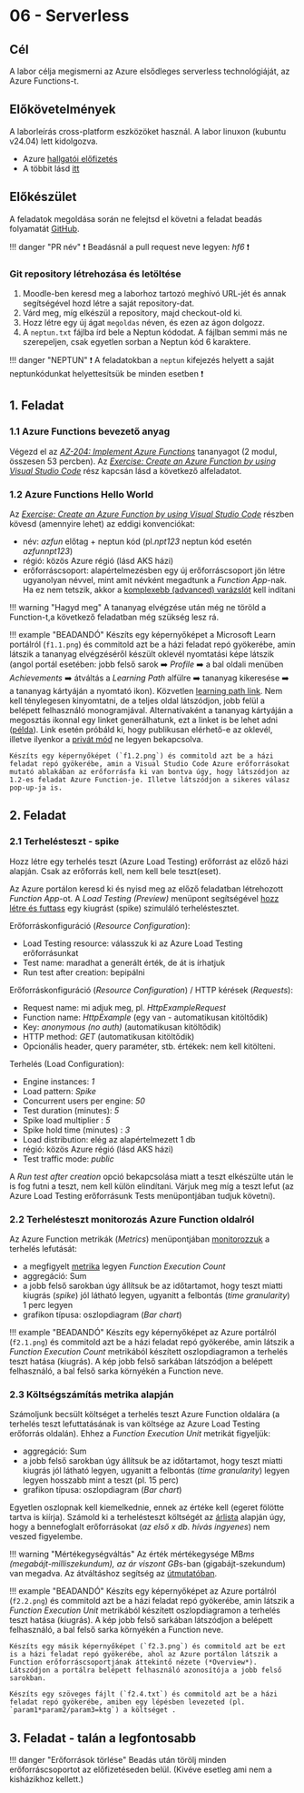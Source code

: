 # 06 - Serverless

## Cél

A labor célja megismerni az Azure elsődleges serverless technológiáját, az Azure Functions-t.

## Előkövetelmények

A laborleírás cross-platform eszközöket használ. A labor linuxon (kubuntu v24.04) lett kidolgozva.

- Azure [hallgatói előfizetés](https://azure.microsoft.com/en-us/free/students)
- A többit lásd [itt](https://learn.microsoft.com/en-us/training/modules/develop-azure-functions/5-create-function-visual-studio-code)

## Előkészület

A feladatok megoldása során ne felejtsd el követni a feladat beadás folyamatát [GitHub](../../information/GitHub.md).

!!! danger "PR név"
    :exclamation: Beadásnál a pull request neve legyen: *hf6* :exclamation:

### Git repository létrehozása és letöltése

1. Moodle-ben keresd meg a laborhoz tartozó meghívó URL-jét és annak segítségével hozd létre a saját repository-dat.
2. Várd meg, míg elkészül a repository, majd checkout-old ki.
3. Hozz létre egy új ágat `megoldas` néven, és ezen az ágon dolgozz.
4. A `neptun.txt` fájlba írd bele a Neptun kódodat. A fájlban semmi más ne szerepeljen, csak egyetlen sorban a Neptun kód 6 karaktere.

!!! danger "NEPTUN"
    :exclamation: A feladatokban a `neptun` kifejezés helyett a saját neptunkódunkat helyettesítsük be minden esetben :exclamation:

## 1. Feladat

### 1.1 Azure Functions bevezető anyag

Végezd el az [*AZ-204: Implement Azure Functions*](https://learn.microsoft.com/en-us/training/paths/implement-azure-functions/) tananyagot (2 modul, összesen 53 percben). Az [*Exercise: Create an Azure Function by using Visual Studio Code*](https://learn.microsoft.com/en-us/training/modules/develop-azure-functions/5-create-function-visual-studio-code) rész kapcsán lásd a következő alfeladatot.

### 1.2 Azure Functions Hello World

Az [*Exercise: Create an Azure Function by using Visual Studio Code*](https://learn.microsoft.com/en-us/training/modules/develop-azure-functions/5-create-function-visual-studio-code) részben kövesd (amennyire lehet) az eddigi konvenciókat:

- név: *azfun* előtag + neptun kód (pl.*npt123* neptun kód esetén *azfunnpt123*)
- régió: közös Azure régió (lásd AKS házi)
- erőforráscsoport: alapértelmezésben egy új erőforráscsoport jön létre ugyanolyan névvel, mint amit névként megadtunk a *Function App*-nak. Ha ez nem tetszik, akkor a [komplexebb (advanced) varázslót](https://learn.microsoft.com/en-us/azure/azure-functions/functions-develop-vs-code?tabs=node-v4%2Cpython-v2%2Cisolated-process%2Cadvanced-options&pivots=programming-language-csharp#publish-to-azure) kell indítani

!!! warning "Hagyd meg"
    A tananyag elvégzése után még ne töröld a Function-t,a következő feladatban még szükség lesz rá. 

!!! example "BEADANDÓ"
    Készíts egy képernyőképet a Microsoft Learn portálról (`f1.1.png`) és commitold azt be a házi feladat repó gyökerébe, amin látszik a tananyag elvégzéséről készült oklevél nyomtatási képe látszik (angol portál esetében: jobb felső sarok ➡️ *Profile* ➡️ a bal oldali menüben *Achievements* ➡️ átváltás a *Learning Path* alfülre ➡️ tananyag kikeresése ➡️ a tananyag kártyáján a nyomtató ikon). Közvetlen [learning path link](https://learn.microsoft.com/en-us/users/me/achievements?tab=tab-learning-paths). Nem kell ténylegesen kinyomtatni, de a teljes oldal látszódjon, jobb felül a belépett felhasználó monogramjával. Alternatívaként a tananyag kártyáján a megosztás ikonnal egy linket generálhatunk, ezt a linket is be lehet adni ([példa](https://learn.microsoft.com/api/achievements/share/en-us/kszicsillag/JL4MHR2T?sharingId=C9ECDF4DA28799DD)). Link esetén próbáld ki, hogy publikusan elérhető-e az oklevél, illetve ilyenkor a [privát mód](https://learn.microsoft.com/en-us/credentials/certifications/cred-share-validate#sharing-and-privacy-setting) ne legyen bekapcsolva.  
    
    Készíts egy képernyőképet (`f1.2.png`) és commitold azt be a házi feladat repó gyökerébe, amin a Visual Studio Code Azure erőforrásokat mutató ablakában az erőforrásfa ki van bontva úgy, hogy látszódjon az 1.2-es feladat Azure Function-je. Illetve látszódjon a sikeres válasz pop-up-ja is. 

## 2. Feladat

### 2.1 Terhelésteszt - spike

Hozz létre egy terhelés teszt (Azure Load Testing) erőforrást az előző házi alapján. Csak az erőforrás kell, nem kell bele teszt(eset). 

Az Azure portálon keresd ki és nyisd meg az előző feladatban létrehozott *Function App*-ot. A *Load Testing (Preview)* menüpont segítségével [hozz létre és futtass](https://learn.microsoft.com/en-us/azure/load-testing/how-to-create-load-test-function-app) egy kiugrást (spike) szimuláló terheléstesztet.

Erőforráskonfiguráció (*Resource Configuration*):

- Load Testing resource: válasszuk ki az Azure Load Testing erőforrásunkat
- Test name: maradhat a generált érték, de át is írhatjuk
- Run test after creation: bepipálni

Erőforráskonfiguráció (*Resource Configuration*) / HTTP kérések (*Requests*):

- Request name: mi adjuk meg, pl. *HttpExampleRequest* 
- Function name: *HttpExample* (egy van - automatikusan kitöltődik)
- Key: *anonymous (no auth)* (automatikusan kitöltődik)
- HTTP method: *GET* (automatikusan kitöltődik)
- Opcionális header, query paraméter, stb. értékek: nem kell kitölteni.

Terhelés (Load Configuration):

- Engine instances:	*1*
- Load pattern: *Spike*
- Concurrent users per engine: *50*
- Test duration (minutes): *5*
- Spike load multiplier : *5*
- Spike hold time (minutes) : *3*
- Load distribution: elég az alapértelmezett 1 db
- régió: közös Azure régió (lásd AKS házi)
- Test traffic mode: *public*

A *Run test after creation*  opció bekapcsolása miatt a teszt elkészülte után le is fog futni a teszt, nem kell külön elindítani. Várjuk meg míg a teszt lefut (az Azure Load Testing erőforrásunk Tests menüpontjában tudjuk követni). 

### 2.2 Terhelésteszt monitorozás Azure Function oldalról

Az Azure Function metrikák (*Metrics*) menüpontjában [monitorozzuk](https://learn.microsoft.com/en-us/azure/azure-functions/monitor-functions?tabs=portal#analyze-metrics-for-azure-functions) a terhelés lefutását:

- a megfigyelt [metrika](https://learn.microsoft.com/en-us/azure/azure-functions/monitor-functions-reference?tabs=consumption-plan#metrics) legyen *Function Execution Count*
- aggregáció: Sum
- a jobb felső sarokban úgy állítsuk be az időtartamot, hogy teszt miatti kiugrás (*spike*) jól látható legyen, ugyanitt a felbontás (*time granularity*) 1 perc legyen
- grafikon típusa: oszlopdiagram (*Bar chart*)

!!! example "BEADANDÓ"
    Készíts egy képernyőképet az Azure portálról (`f2.1.png`) és commitold azt be a házi feladat repó gyökerébe, amin látszik a *Function Execution Count* metrikából készített oszlopdiagramon a terhelés teszt hatása (kiugrás). A kép jobb felső sarkában látszódjon a belépett felhasználó, a bal felső sarka környékén a Function neve.

### 2.3 Költségszámítás metrika alapján

Számoljunk becsült költséget a terhelés teszt Azure Function oldalára (a terhelés teszt lefuttatásának is van költsége az Azure Load Testing erőforrás oldalán). Ehhez a *Function Execution Unit* metrikát figyeljük:

- aggregáció: Sum
- a jobb felső sarokban úgy állítsuk be az időtartamot, hogy teszt miatti kiugrás jól látható legyen, ugyanitt a felbontás (*time granularity*) legyen legyen hosszabb mint a teszt (pl. 15 perc)
- grafikon típusa: oszlopdiagram (*Bar chart*)

Egyetlen oszlopnak kell kiemelkednie, ennek az értéke kell (egeret fölötte tartva is kiírja). Számold ki a terhelésteszt költségét az [árlista](https://azure.microsoft.com/en-us/pricing/details/functions/) alapján úgy, hogy a bennefoglalt erőforrásokat (*az első x db. hívás ingyenes*) nem veszed figyelembe.

!!! warning "Mértékegységváltás"
    Az érték mértékegysége MB*ms (megabájt-milliszekundum), az ár viszont GB*s-ban (gigabájt-szekundum) van megadva. Az átváltáshoz segítség az [útmutatóban](https://learn.microsoft.com/en-us/azure/azure-functions/functions-consumption-costs?tabs=flex-consumtion-plan%2Cportal#function-app-level-metrics).

!!! example "BEADANDÓ" 
    Készíts egy képernyőképet az Azure portálról (`f2.2.png`) és commitold azt be a házi feladat repó gyökerébe, amin látszik a *Function Execution Unit* metrikából készített oszlopdiagramon a terhelés teszt hatása (kiugrás). A kép jobb felső sarkában látszódjon a belépett felhasználó, a bal felső sarka környékén a Function neve.

    Készíts egy másik képernyőképet (`f2.3.png`) és commitold azt be ezt is a házi feladat repó gyökerébe, ahol az Azure portálon látszik a Function erőforráscsoportjának áttekintő nézete (*Overview*). Látszódjon a portálra belépett felhasználó azonosítója a jobb felső sarokban.
 
    Készíts egy szöveges fájlt (`f2.4.txt`) és commitold azt be a házi feladat repó gyökerébe, amiben egy lépésben levezeted (pl. `param1*param2/param3=ktg`) a költséget .

## 3. Feladat - talán a legfontosabb

!!! danger "Erőforrások törlése"
    Beadás után törölj minden erőforráscsoportot az előfizetéseden belül. (Kivéve esetleg ami nem a kisházikhoz kellett.)
